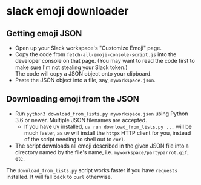 slack emoji downloader
======================

Getting emoji JSON
------------------

* Open up your Slack workspace's "Customize Emoji" page.
* Copy the code from `fetch-all-emoji-console-script.js` into the developer console
  on that page. (You may want to read the code first to make sure I'm not stealing
  your Slack token.)  
  The code will copy a JSON object onto your clipboard.
* Paste the JSON object into a file, say, `myworkspace.json`.

Downloading emoji from the JSON
-------------------------------

* Run `python3 download_from_lists.py myworkspace.json` using Python 3.6 or newer. 
  Multiple JSON filenames are accepted.
  * If you have [uv] installed, `uv run download_from_lists.py ...` will be much faster,
    as `uv` will install the `httpx` HTTP client for you, instead of the script needing to
    shell out to `curl`.
* The script downloads all emoji described in the given JSON file into a directory named by
  the file's name, i.e. `myworkspace/partyparrot.gif`, etc.

The `download_from_lists.py` script works faster if you have `requests` installed.
It will fall back to `curl` otherwise.

[uv]: https://docs.astral.sh/uv/
